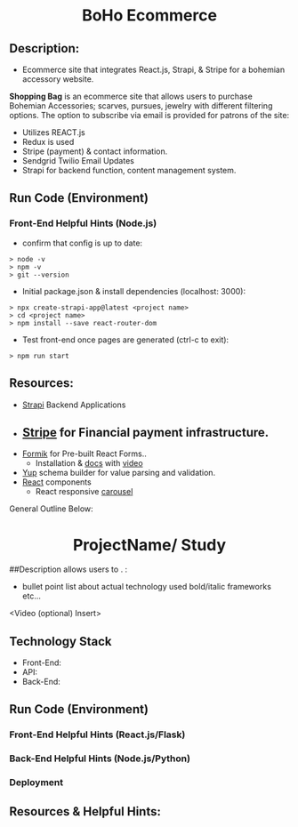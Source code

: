 <h1 align="center">BoHo Ecommerce</h1>

## Description:
- Ecommerce site that integrates React.js, Strapi, & Stripe for a bohemian accessory website. 

**Shopping Bag** is an ecommerce site that allows users to purchase Bohemian Accessories; scarves, pursues, jewelry with different filtering options. The option to subscribe via email is provided for patrons of the site: 
- Utilizes REACT.js  <insert example>
- Redux is used <insert example>
- <insert example> Stripe (payment) & contact information. 
- <insert example> Sendgrid Twilio Email Updates
- <insert example> Strapi for backend function, content management system. 

## Run Code (Environment)

### Front-End Helpful Hints (Node.js)
- confirm that config is up to date:

```
> node -v
> npm -v
> git --version
```

- Initial package.json & install dependencies (localhost: 3000):
```
> npx create-strapi-app@latest <project name>
> cd <project name>
> npm install --save react-router-dom
```
- Test front-end once pages are generated (ctrl-c to exit):
```
> npm run start
```

## Resources:
- [Strapi](https://strapi.io/) Backend Applications
- [Stripe](https://stripe.com/?utm_campaign=paid_brand-US_Search_Brand_Stripe_Control-1803852691&utm_medium=cpc&utm_source=google&ad_content=604030746212&utm_term=stripe&utm_matchtype=p&utm_adposition=&utm_device=c&gclid=CjwKCAjwxr2iBhBJEiwAdXECw9BcpcbVI09UivWmp_SZ3W3uapO6fPcNs-CDILBhvUHbqb-q9eeMwhoCjDsQAvD_BwE) for Financial payment infrastructure. 
    - 
- [Formik](https://formik.org/) for Pre-built React Forms..
    - Installation & [docs](https://formik.org/docs/overview#installation) with [video](https://www.youtube.com/watch?v=oiNtnehlaTo)
- [Yup](https://www.npmjs.com/package/yup) schema builder for value parsing and validation. 
- [React]() components
    - React responsive [carousel](https://www.npmjs.com/package/react-responsive-carousel)



General Outline Below:
<h1 align="center">ProjectName/ Study</h1>

<insert Image>

##Description
<Project Name> allows users to <purpose of site>. <additional features>:
- bullet point list about actual technology used bold/italic frameworks etc...

<Video (optional) Insert>
## Technology Stack
- Front-End:
- API:
- Back-End:

## Run Code (Environment)

### Front-End Helpful Hints (React.js/Flask)
### Back-End Helpful Hints (Node.js/Python)
### Deployment 

## Resources & Helpful Hints:
